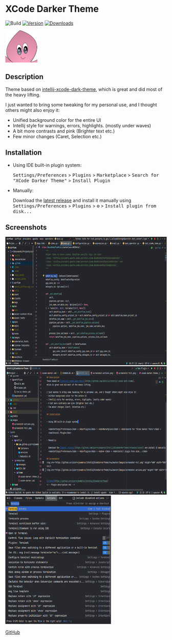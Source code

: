 # XCode Darker Theme

![Build](https://github.com/pierrejeambrun/IntellijXCodeDarkerTheme/workflows/Build/badge.svg)
[![Version](https://img.shields.io/jetbrains/plugin/v/18890.svg)](https://plugins.jetbrains.com/plugin/18890)
[![Downloads](https://img.shields.io/jetbrains/plugin/d/18890.svg)](https://plugins.jetbrains.com/plugin/18890)

<img src="src/main/resources/META-INF/pluginIcon.svg" height="100" width="100">

<!-- Plugin description -->
## Description
Theme based on [intellij-xcode-dark-theme](https://github.com/antelle/intellij-xcode-dark-theme),
which is great and did most of the heavy lifting.

I just wanted to bring some tweaking for my personal use, and I thought others might also enjoy it:
- Unified background color for the entire UI
- Intellij style for warnings, errors, highlights. (mostly under waves)
- A bit more contrasts and pink (Brighter text etc.)
- Few minor changes (Caret, Selection etc.)

## Installation

- Using IDE built-in plugin system:
  
  <kbd>Settings/Preferences</kbd> > <kbd>Plugins</kbd> > <kbd>Marketplace</kbd> > <kbd>Search for "XCode Darker Theme"</kbd> >
  <kbd>Install Plugin</kbd>
  
- Manually:

  Download the [latest release](https://github.com/pierrejeambrun/IntellijXCodeDarkerTheme/releases/latest) and install it manually using
  <kbd>Settings/Preferences</kbd> > <kbd>Plugins</kbd> > <kbd>⚙️</kbd> > <kbd>Install plugin from disk...</kbd>

## Screenshots
<img src="https://github.com/pierrejeambrun/IntellijXCodeDarkerTheme/raw/master/images/screenshot-full.png" height="400" width="600" alt="full-image">
<br />
<img src="https://github.com/pierrejeambrun/IntellijXCodeDarkerTheme/raw/master/images/screenshot-full-2.png" height="400" width="600" alt="full-image-2">
<br />
<img src="https://github.com/pierrejeambrun/IntellijXCodeDarkerTheme/raw/master/images/screenshot-actions.png" height="400" width="330" alt="actions-image">


[GitHub](https://github.com/pierrejeambrun/IntellijXCodeDarkerTheme)
<!-- Plugin description end -->